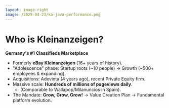 ```yaml
---
layout: image-right
image: /2025-04-23/ka-java-performance.png
---
```


# Who is Kleinanzeigen?

<div class="prose">

**Germany's #1 Classifieds Marketplace**

* Formerly **eBay Kleinanzeigen** (16+ years of history).
* "Adolescence" phase: Startup roots (~10 people) &rarr; Growth (~500+ employees & expanding).
* Acquisitions: Adevinta (4 years ago), recent Private Equity firm.
* Massive scale: **Hundreds of millions of pageviews daily**.
    * (Comparable to Wallapop/Milanuncios in Spain).
* The Mandate: **Grow, Grow, Grow!** &rarr; Value Creation Plan &rarr; Fundamental platform evolution.

</div>